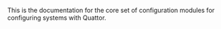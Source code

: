This is the documentation for the core set of configuration modules for configuring systems with Quattor.
